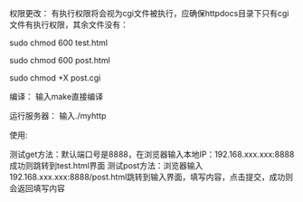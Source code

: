 
权限更改：
有执行权限将会视为cgi文件被执行，应确保httpdocs目录下只有cgi文件有执行权限，其余文件没有：

sudo chmod 600 test.html

sudo chmod 600 post.html

sudo chmod +X post.cgi

编译：
输入make直接编译

运行服务器：
输入./myhttp


使用:

测试get方法：默认端口号是8888，在浏览器输入本地IP：192.168.xxx.xxx:8888 成功则跳转到test.html界面
测试post方法：浏览器输入192.168.xxx.xxx:8888/post.html跳转到输入界面，填写内容，点击提交，成功则会返回填写内容


